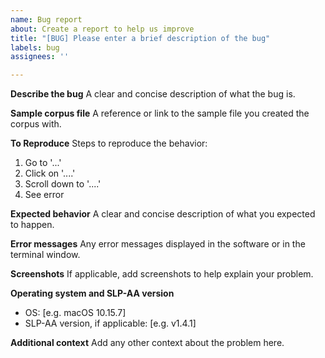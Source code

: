 ```yaml
---
name: Bug report
about: Create a report to help us improve
title: "[BUG] Please enter a brief description of the bug"
labels: bug
assignees: ''

---
```


**Describe the bug**
A clear and concise description of what the bug is.

**Sample corpus file**
A reference or link to the sample file you created the corpus with. 

**To Reproduce**
Steps to reproduce the behavior:
1. Go to '...'
2. Click on '....'
3. Scroll down to '....'
4. See error

**Expected behavior**
A clear and concise description of what you expected to happen.

**Error messages**
Any error messages displayed in the software or in the terminal window.

**Screenshots**
If applicable, add screenshots to help explain your problem.

**Operating system and SLP-AA version**
 - OS: [e.g. macOS 10.15.7]
 - SLP-AA version, if applicable: [e.g. v1.4.1]

**Additional context**
Add any other context about the problem here.
